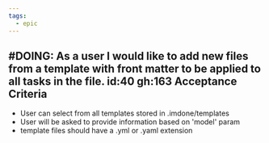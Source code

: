 ```yaml
---
tags:
  - epic
---
```

#DOING: As a user I would like to add new files from a template with front matter to be applied to all tasks in the file. id:40 gh:163
Acceptance Criteria
----
- User can select from all templates stored in .imdone/templates
- User will be asked to provide information based on 'model' param
- template files should have a .yml or .yaml extension
